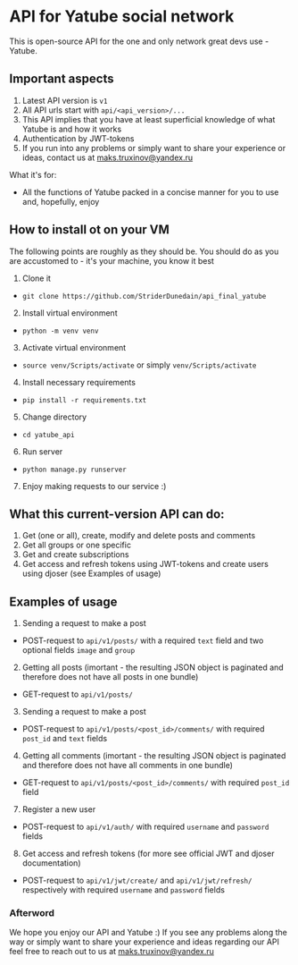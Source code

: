 # API for Yatube social network
This is open-source API for the one and only network great devs use - Yatube.

## Important aspects
1. Latest API version is `v1`
2. All API urls start with `api/<api_version>/...`
3. This API implies that you have at least superficial knowledge of what Yatube is and how it works
4. Authentication by JWT-tokens
5. If you run into any problems or simply want to share your experience or ideas, contact us at maks.truxinov@yandex.ru

What it's for:
 + All the functions of Yatube packed in a concise manner for you to use and, hopefully, enjoy

## How to install ot on your VM
The following points are roughly as they should be. You should do as you are accustomed to - it's your machine, you know it best

1. Clone it
 - `git clone https://github.com/StriderDunedain/api_final_yatube`
2. Install virtual environment
 - `python -m venv venv`
3. Activate virtual environment
 - `source venv/Scripts/activate` or simply `venv/Scripts/activate`
4. Install necessary requirements 
 - `pip install -r requirements.txt`
5. Change directory
 - `cd yatube_api`
6. Run server
 - `python manage.py runserver`
7. Enjoy making requests to our service :)

## What this current-version API can do:
1. Get (one or all), create, modify and delete posts and comments
2. Get all groups or one specific 
3. Get and create subscriptions
4. Get access and refresh tokens using JWT-tokens and create users using djoser (see Examples of usage)

## Examples of usage
1. Sending a request to make a post
 - POST-request to `api/v1/posts/` with a required `text` field and two optional fields `image` and `group`
2. Getting all posts (imortant - the resulting JSON object is paginated and therefore does not have all posts in one bundle)
 - GET-request to `api/v1/posts/`
3. Sending a request to make a post
 - POST-request to `api/v1/posts/<post_id>/comments/` with required `post_id` and `text` fields
4. Getting all comments (imortant - the resulting JSON object is paginated and therefore does not have all comments in one bundle)
 - GET-request to `api/v1/posts/<post_id>/comments/` with required `post_id` field
7. Register a new user
 - POST-request to `api/v1/auth/` with required `username` and `password` fields
8. Get access and refresh tokens (for more see official JWT and djoser documentation)
 - POST-request to `api/v1/jwt/create/` and `api/v1/jwt/refresh/` respectively with required `username` and `password` fields

### Afterword
We hope you enjoy our API and Yatube :)
If you see any problems along the way or simply want to share your experience and ideas regarding our API feel free to reach out to us at maks.truxinov@yandex.ru 
